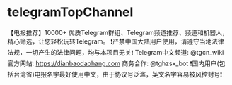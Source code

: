 # telegramTopChannel
【电报推荐】10000+ 优质Telegram群组、Telegram频道推荐、频道和机器人，精心筛选，让您轻松玩转Telegram。 ❗️严禁中国大陆用户使用，请遵守当地法律法规，一切产生的法律问题，均与本项目无关❗️ Telegram中文频道: @tgcn_wiki 官方网站: https://dianbaodaohang.com 商务合作: @tghzsx_bot ❗️国内用户(包括台湾省)电报名字最好使用中文，由于协议号泛滥，英文名字容易被风控封号❗️
